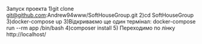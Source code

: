 Запуск проекта
1)git clone git@github.com:Andrew94www/SoftHouseGroup.git
2)cd SoftHouseGroup
3)docker-compose up
3)Відкриваємо ще один термінал: docker-compose run --rm app /bin/bash
4)composer install
5) Переходимо по лінку http://localhost/
